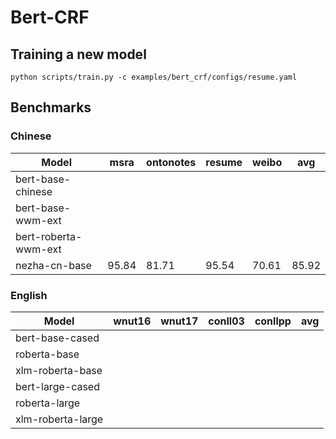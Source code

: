 # Bert-CRF

## Training a new model
```
python scripts/train.py -c examples/bert_crf/configs/resume.yaml
```

## Benchmarks
### Chinese
| Model | msra | ontonotes | resume | weibo | avg |
| ---- | ---- | ---- | ---- | ---- | ---- |
| bert-base-chinese | | | | | |
| bert-base-wwm-ext | | | | | |
| bert-roberta-wwm-ext | | | | | |
| nezha-cn-base | 95.84 | 81.71 | 95.54 | 70.61 | 85.92 |

### English
| Model | wnut16 | wnut17 | conll03 | conllpp | avg |
| ---- | ---- | ---- | ---- | ---- | ---- |
| bert-base-cased | | | | | |
| roberta-base | | | | | |
| xlm-roberta-base | | | | | |
| bert-large-cased | | | | | |
| roberta-large | | | | | |
| xlm-roberta-large | | | | | |
